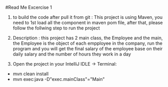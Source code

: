 #Read Me Excercise 1

1. to build the code after pull it from git :
This project is using Maven, you need to 1st load all the component in maven pom file, after that, please follow the follwing step to run the project

2. Description : this project has 2 main class, the Employee and the main, the Employee is the object of each empployee in the company, run the program and you will get the final salary of the employee base on their daily salary and the number of hours they work in a day

3. Open the project in your IntelliJ IDLE -> Terminal:

- mvn clean install
- mvn exec:java -D"exec.mainClass"="Main"